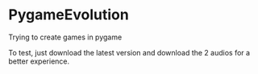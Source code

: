 # PygameEvolution
Trying to create games in pygame

To test, just download the latest version and download the 2 audios for a better experience.
